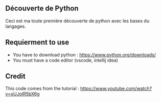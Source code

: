 ## Découverte de Python
Ceci est ma toute première découverte de python avec les bases du langages.

## Requierment to use
- You have to download python : https://www.python.org/downloads/
- You must have a code editor (vscode, intellij idea)

## Credit 
This code comes from the tutorial : https://www.youtube.com/watch?v=oUJolR5bX6g

